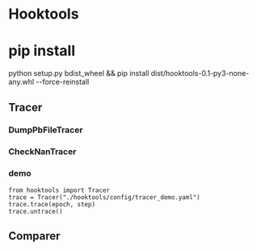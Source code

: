 # Hooktools

# pip install
python setup.py bdist_wheel && pip install dist/hooktools-0.1-py3-none-any.whl --force-reinstall

## Tracer
### DumpPbFileTracer
### CheckNanTracer

### demo

```
from hooktools import Tracer
trace = Tracer("./hooktools/config/tracer_demo.yaml")
trace.trace(epoch, step)
trace.untrace()
```

## Comparer